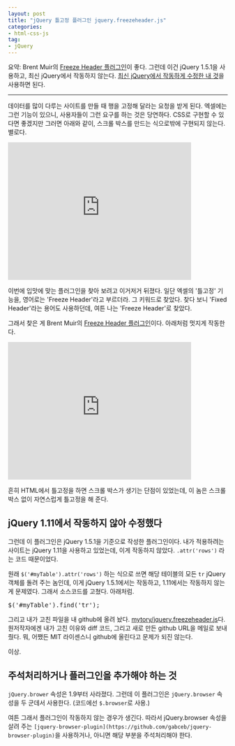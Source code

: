 ```yaml
---
layout: post
title: "jQuery 틀고정 플러그인 jquery.freezeheader.js"
categories:
- html-css-js
tag:
- jQuery
---
```


요약: Brent Muir의 [Freeze Header 플러그인](http://brentmuir.com/projects/freezeheader/)이 좋다. 그런데 이건 jQuery 1.5.1을 사용하고, 최신 jQuery에서 작동하지 않는다. [최신 jQuery에서 작동하게 수정한 내 것](https://github.com/mytory/jquery.freezeheader.js)을 사용하면 된다.

--------------

데이터를 많이 다루는 사이트를 만들 때 행을 고정해 달라는 요청을 받게 된다. 엑셀에는 그런 기능이 있으니, 사용자들이 그런 요구를 하는 것은 당연하다. CSS로 구현할 수 있다면 좋겠지만 그러면 아래와 같이, 스크롤 박스를 만드는 식으로밖에 구현되지 않는다. 별로다.

<div class="video-container"><div class="video-container__inner">
<iframe width="420" height="315" src="https://www.youtube.com/embed/LEacNnvC5wQ" frameborder="0" allowfullscreen></iframe>
</div></div>

이번에 입맛에 맞는 플러그인을 찾아 보려고 이거저거 뒤졌다. 일단 엑셀의 '틀고정' 기능을, 영어로는 'Freeze Header'라고 부르더라. 그 키워드로 찾았다. 찾다 보니 'Fixed Header'라는 용어도 사용하던데, 여튼 나는 'Freeze Header'로 찾았다. 

그래서 찾은 게 Brent Muir의 [Freeze Header 플러그인](http://brentmuir.com/projects/freezeheader/)이다. 아래처럼 멋지게 작동한다.

<div class="video-container"><div class="video-container__inner">
<iframe width="420" height="315" src="https://www.youtube.com/embed/NjtUnrLCu4w" frameborder="0" allowfullscreen></iframe>
</div></div>

흔히 HTML에서 틀고정을 하면 스크롤 박스가 생기는 단점이 있었는데, 이 놈은 스크롤박스 없이 자연스럽게 틀고정을 해 준다.

## jQuery 1.11에서 작동하지 않아 수정했다

그런데 이 플러그인은 jQuery 1.5.1을 기준으로 작성한 플러그인이다. 내가 적용하려는 사이트는 jQuery 1.11을 사용하고 있었는데, 이게 작동하지 않았다. `.attr('rows')` 라는 코드 때문이었다. 

원래 `$('#myTable').attr('rows')` 하는 식으로 쓰면 해당 테이블의 모든 `tr` jQuery 객체를 돌려 주는 놈인데, 이게 jQuery 1.5.1에서는 작동하고, 1.11에서는 작동하지 않는 게 문제였다. 그래서 소스코드를 고쳤다. 아래처럼.

<pre>
$('#myTable').find('tr');
</pre>

그리고 내가 고친 파일을 내 github에 올려 놨다. [mytory/jquery.freezeheader.js](https://github.com/mytory/jquery.freezeheader.js)다. 원저작자에겐 내가 고친 이유와 diff 코드, 그리고 새로 만든 github URL을 메일로 보내 줬다. 뭐, 어쨌든 MIT 라이센스니 github에 올린다고 문제가 되진 않는다.

이상.

## 주석처리하거나 플러그인을 추가해야 하는 것

`jQuery.brower` 속성은 1.9부터 사라졌다. 그런데 이 플러그인은 `jQuery.browser` 속성을 두 군데서 사용한다. (코드에선 `$.browser`로 사용.)

여튼 그래서 플러그인이 작동하지 않는 경우가 생긴다. 따라서 jQuery.browser 속성을 살려 주는 `[jquery-browser-plugin](https://github.com/gabceb/jquery-browser-plugin)`을 사용하거나, 아니면 해당 부분을 주석처리해야 한다.

